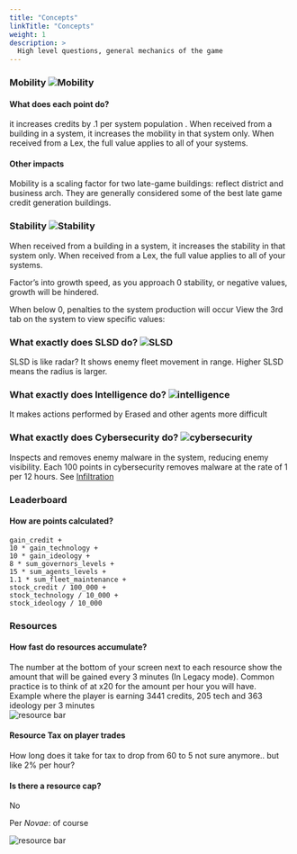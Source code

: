 ```yaml
---
title: "Concepts"
linkTitle: "Concepts"
weight: 1
description: >
  High level questions, general mechanics of the game
---
```


### Mobility ![Mobility](/images/mobility.PNG)
#### What does each point do?
it increases credits by .1 per system population . When received from a building in a system, it increases the mobility in that system only. When received from a Lex, the full value applies to all of your systems.
#### Other impacts
Mobility is a scaling factor for two late-game buildings: reflect district and business arch. They are generally considered some of the best late game credit generation buildings.


### Stability ![Stability](/images/stability.PNG)
When received from a building in a system, it increases the stability in that system only. When received from a Lex, the full value applies to all of your systems.

Factor’s into growth speed, as you approach 0 stability, or negative values, growth will be hindered.

When below 0, penalties to the system production will occur
View the 3rd tab on the system to view specific values:

### What exactly does SLSD do? ![SLSD](/images/SLSD.PNG)
SLSD is like radar? It shows enemy fleet movement in range. Higher SLSD means the radius is larger.

### What exactly does Intelligence do? ![intelligence](/images/intelligence.PNG)
It makes actions performed by Erased and other agents more difficult

### What exactly does Cybersecurity do? ![cybersecurity](/images/cybersecurity.PNG)
Inspects and removes enemy malware in the system, reducing enemy visibility. Each 100 points in cybersecurity removes malware at the rate of 1 per 12 hours. See [Infiltration](/docs/agents/erased/#infiltration) 


### Leaderboard
#### How are points calculated?
```
gain_credit +
10 * gain_technology +
10 * gain_ideology +
8 * sum_governors_levels +
15 * sum_agents_levels +
1.1 * sum_fleet_maintenance +
stock_credit / 100_000 +
stock_technology / 10_000 +
stock_ideology / 10_000
```

### Resources
#### How fast do resources accumulate?
The number at the bottom of your screen next to each resource show the amount that will be gained every 3 minutes (In Legacy mode). Common practice is to think of at x20 for the amount per hour you will have.
<br/>Example where the player is earning 3441 credits, 205 tech and 363 ideology per 3 minutes <br/>
![resource bar](/images/resource_bar.PNG)

#### Resource Tax on player trades
How long does it take for tax to drop from 60 to 5
not sure anymore..
but like 2% per hour? 

#### Is there a resource cap?
No 


Per *Novae*: of course <br/>

![resource bar](/images/resource_cap.PNG)